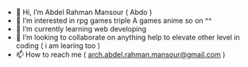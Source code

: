 - 👋 Hi, I’m Abdel Rahman Mansour ( Abdo )
- 👀 I’m interested in rpg games triple A games anime so on ^^
- 🌱 I’m currently learning web developing
- 💞️ I’m looking to collaborate on anything help to elevate other level in coding ( i am learing too )
- 📫 How to reach me ( arch.abdel.rahman.mansour@gmail.com )

<!---
qq2025abdo/qq2025abdo is a ✨ special ✨ repository because its `README.md` (this file) appears on your GitHub profile.
You can click the Preview link to take a look at your changes.
--->
